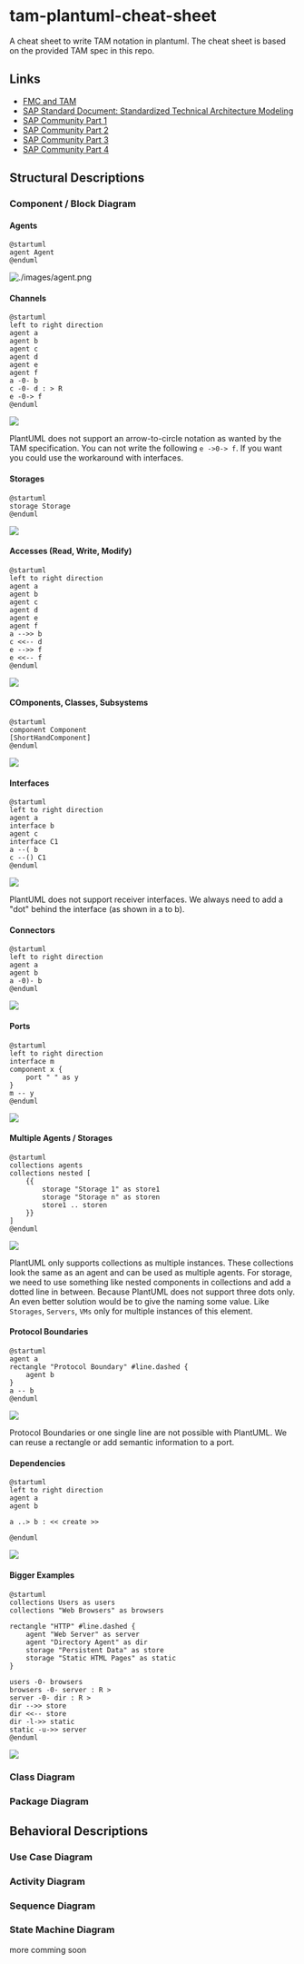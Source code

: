 # tam-plantuml-cheat-sheet

A cheat sheet to write TAM notation in plantuml.
The cheat sheet is based on the provided TAM spec in this repo.

## Links

- [FMC and TAM](http://www.fmc-modeling.org/fmc-and-tam)
- [SAP Standard Document: Standardized Technical Architecture Modeling](http://www.fmc-modeling.org/download/fmc-and-tam/SAP-TAM_Standard.pdf)
- [SAP Community Part 1](https://blogs.sap.com/?p=45461)
- [SAP Community Part 2](https://blogs.sap.com/?p=45792)
- [SAP Community Part 3](https://blogs.sap.com/?p=97225)
- [SAP Community Part 4](https://blogs.sap.com/?p=120412)

## Structural Descriptions

### Component / Block Diagram

#### Agents

```
@startuml
agent Agent
@enduml
```

![./images/agent.png](./images/agent.png)

#### Channels

```
@startuml
left to right direction
agent a
agent b
agent c
agent d
agent e
agent f
a -0- b
c -0- d : > R
e -0-> f
@enduml
```

![](./images/channel.png)

PlantUML does not support an arrow-to-circle notation as wanted by the TAM specification.
You can not write the following `e ->0-> f`.
If you want you could use the workaround with interfaces.

#### Storages

```
@startuml
storage Storage
@enduml
```

![](images/storages.png)

#### Accesses (Read, Write, Modify)

```
@startuml
left to right direction
agent a
agent b
agent c
agent d
agent e
agent f
a -->> b
c <<-- d
e -->> f
e <<-- f
@enduml
```

![](images/accesses.png)

#### COmponents, Classes, Subsystems

```
@startuml
component Component
[ShortHandComponent]
@enduml
```

![](images/components.png)

#### Interfaces

```
@startuml
left to right direction
agent a
interface b
agent c
interface C1
a --( b
c --() C1
@enduml
```

![](images/interfaces.png)

PlantUML does not support receiver interfaces.
We always need to add a "dot" behind the interface (as shown in a to b).

#### Connectors

```
@startuml
left to right direction
agent a
agent b
a -0)- b
@enduml
```

![](images/connectors.png)

#### Ports

```
@startuml
left to right direction
interface m
component x {
    port " " as y
}
m -- y
@enduml
```

![](images/ports.png)

#### Multiple Agents / Storages

```
@startuml
collections agents
collections nested [
    {{
        storage "Storage 1" as store1
        storage "Storage n" as storen
        store1 .. storen
    }}
]
@enduml
```

![](images/multiple-agents-storages.png)

PlantUML only supports collections as multiple instances.
These collections look the same as an agent and can be used as multiple agents.
For storage, we need to use something like nested components in collections and add a dotted line in between.
Because PlantUML does not support three dots only.
An even better solution would be to give the naming some value.
Like `Storages`, `Servers`, `VMs` only for multiple instances of this element.

#### Protocol Boundaries

```
@startuml
agent a
rectangle "Protocol Boundary" #line.dashed {
    agent b
}
a -- b
@enduml
```

![](images/protocol-boundaries.png)

Protocol Boundaries or one single line are not possible with PlantUML.
We can reuse a rectangle or add semantic information to a port.

#### Dependencies

```
@startuml
left to right direction
agent a
agent b

a ..> b : << create >>

@enduml
```

![](images/dependencies.png)

#### Bigger Examples

```
@startuml
collections Users as users
collections "Web Browsers" as browsers

rectangle "HTTP" #line.dashed {
    agent "Web Server" as server
    agent "Directory Agent" as dir
    storage "Persistent Data" as store
    storage "Static HTML Pages" as static
}

users -0- browsers
browsers -0- server : R >
server -0- dir : R >
dir -->> store
dir <<-- store
dir -l->> static
static -u->> server
@enduml
```

![](images/big-example.png)

### Class Diagram

### Package Diagram

## Behavioral Descriptions

### Use Case Diagram

### Activity Diagram

### Sequence Diagram

### State Machine Diagram

more comming soon